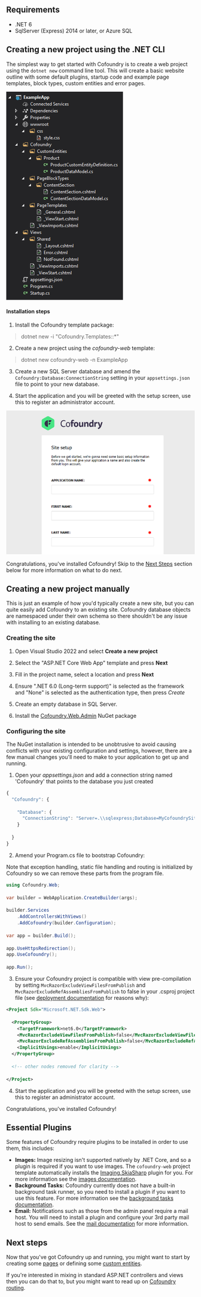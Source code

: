 ## Requirements

- .NET 6
- SqlServer (Express) 2014 or later, or Azure SQL

## Creating a new project using the .NET CLI

The simplest way to get started with Cofoundry is to create a web project using the `dotnet new` command line tool. This will create a basic website outline with some default plugins, startup code and example page templates, block types, custom entities and error pages.

![the cofoundry-web project template structure](images/cofoundry-web-project-structure.png)

#### Installation steps

1. Install the Cofoundry template package:

> dotnet new -i "Cofoundry.Templates::*"

2. Create a new project using the *cofoundry-web* template:

> dotnet new cofoundry-web -n ExampleApp

3. Create a new SQL Server database and amend the `Cofoundry:Database:ConnectionString` setting in your `appsettings.json` file to point to your new database.

4. Start the application and you will be greeted with the setup screen, use this to register an administrator account.

![Cofoundry site setup](images/site-setup.png)

Congratulations, you've installed Cofoundry! Skip to the [Next Steps](#next-steps) section below for more information on what to do next. 

## Creating a new project manually

This is just an example of how you'd typically create a new site, but you can quite easily add Cofoundry to an existing site. Cofoundry database objects are namespaced under their own schema so there shouldn't be any issue with installing to an existing database.

### Creating the site

1. Open Visual Studio 2022 and select **Create a new project**

2. Select the "ASP.NET Core Web App" template and press **Next**

3. Fill in the project name, select a location and press **Next**

4. Ensure ".NET 6.0 (Long-term support)" is selected as the framework and "None" is selected as the authentication type, then press *Create*

5. Create an empty database in SQL Server.

6. Install the [Cofoundry.Web.Admin](https://www.nuget.org/packages/Cofoundry.Web.Admin/) NuGet package

### Configuring the site

The NuGet installation is intended to be unobtrusive to avoid causing conflicts with your existing configuration and settings, however, there are a few manual changes you'll need to make to your application to get up and running. 

1. Open your *appsettings.json* and add a connection string named 'Cofoundry' that points to the database you just created

```js
{
  "Cofoundry": {

    "Database": {
      "ConnectionString": "Server=.\\sqlexpress;Database=MyCofoundrySite;Integrated Security=True;MultipleActiveResultSets=True"
    }

  }
}
```

2. Amend your Program.cs file to bootstrap Cofoundry:

Note that exception handling, static file handling and routing is initialized by Cofoundry so we can remove these parts from the program file.

```csharp
using Cofoundry.Web;

var builder = WebApplication.CreateBuilder(args);

builder.Services
    .AddControllersWithViews()
    .AddCofoundry(builder.Configuration);

var app = builder.Build();

app.UseHttpsRedirection();
app.UseCofoundry();

app.Run();
```

3. Ensure your Cofoundry project is compatible with view pre-compilation by setting `MvcRazorExcludeViewFilesFromPublish` and `MvcRazorExcludeRefAssembliesFromPublish` to false in your .csproj project file (see [deployment documentation](publishing-and-deployment) for reasons why):

```xml
<Project Sdk="Microsoft.NET.Sdk.Web">

  <PropertyGroup>
    <TargetFramework>net6.0</TargetFramework>
	<MvcRazorExcludeViewFilesFromPublish>false</MvcRazorExcludeViewFilesFromPublish>
	<MvcRazorExcludeRefAssembliesFromPublish>false</MvcRazorExcludeRefAssembliesFromPublish>
    <ImplicitUsings>enable</ImplicitUsings>
  </PropertyGroup>
  
  <!-- other nodes removed for clarity -->
  
</Project>
```

4. Start the application and you will be greeted with the setup screen, use this to register an administrator account.
 
Congratulations, you've installed Cofoundry! 

## Essential Plugins

Some features of Cofoundry require plugins to be installed in order to use them, this includes:

- **Images:** Image resizing isn't supported natively by .NET Core, and so a plugin is required if you want to use images. The `cofoundry-web` project template automatically installs the [Imaging.SkiaSharp](https://github.com/cofoundry-cms/Cofoundry.Plugins.Imaging.SkiaSharp) plugin for you. For more information see the [images documentation](/content-management/images). 
- **Background Tasks:** Cofoundry currently does not have a built-in background task runner, so you need to install a plugin if you want to use this feature. For more information see the [background tasks documentation](/framework/background-tasks).
- **Email:** Notifications such as those from the admin panel require a mail host. You will need to install a plugin and configure your 3rd party mail host to send emails. See the [mail documentation](/framework/mail) for more information.

## Next steps

Now that you've got Cofoundry up and running, you might want to start by creating some [pages](/content-management/pages) or defining some [custom entities](/content-management/custom-Entities).

If you're interested in mixing in standard ASP.NET controllers and views then you can do that to, but you might want to read up on [Cofoundry routing](/content-management/routing).  
